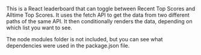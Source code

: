 This is a React leaderboard that can toggle between Recent Top Scores and Alltime Top Scores. It uses the fetch API to get the data from two different paths of the same API. It then conditionally renders the data, depending on which list you want to see.

The node modules folder is not included, but you can see what dependencies were used in the package.json file.
